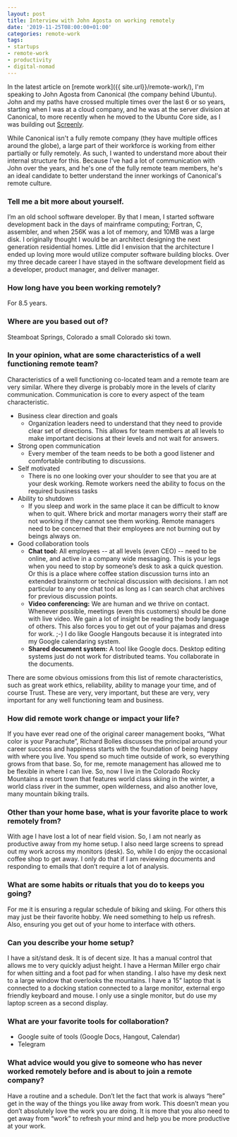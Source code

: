 ```yaml
---
layout: post
title: Interview with John Agosta on working remotely
date: '2019-11-25T08:00:00+01:00'
categories: remote-work
tags:
- startups
- remote-work
- productivity
- digital-nomad
---
```


In the latest article on [remote work]({{ site.url}}/remote-work/), I'm speaking to John Agosta from Canonical (the company behind Ubuntu). John and my paths have crossed multiple times over the last 6 or so years, starting when I was at a cloud company, and he was at the server division at Canonical, to more recently when he moved to the Ubuntu Core side, as I was building out [Screenly](https://www.screenly.io).

While Canonical isn't a fully remote company (they have multiple offices around the globe), a large part of their workforce is working from either partially or fully remotely. As such, I wanted to understand more about their internal structure for this. Because I've had a lot of communication with John over the years, and he's one of the fully remote team members, he's an ideal candidate to better understand the inner workings of Canonical's remote culture.

### Tell me a bit more about yourself.

I’m an old school software developer.  By that I mean, I started software development back in the days of mainframe computing; Fortran, C, assembler, and when 256K was a lot of memory, and 10MB was a large disk. I originally thought I would be an architect designing the next generation residential homes.  Little did I envision that the architecture I ended up loving more would utilize computer software building blocks. Over my three decade career I have stayed in the software development field as a developer, product manager, and deliver manager.

### How long have you been working remotely?

For 8.5 years.

### Where are you based out of?

Steamboat Springs, Colorado a small Colorado ski town.

### In your opinion, what are some characteristics of a well functioning remote team?

Characteristics of a well functioning co-located team and a remote team are very similar.  Where they diverge is probably more in the levels of clarity communication.  Communication is core to every aspect of the team characteristic.

* Business clear direction and goals
  * Organization leaders need to understand that they need to provide clear set of directions.  This allows for team members at all levels to make important decisions at their levels and not wait for answers.
* Strong open communication
  * Every member of the team needs to be both a good listener and comfortable contributing to discussions.
* Self motivated
  * There is no one looking over your shoulder to see that you are at your desk working.  Remote workers need the ability to focus on the required business tasks
* Ability to shutdown
  * If you sleep and work in the same place it can be difficult to know when to quit.  Where brick and mortar managers worry their staff are not working if they cannot see them working.  Remote managers need to be concerned that their employees are not burning out by beings always on.
* Good collaboration tools
  * **Chat tool:**  All employees -- at all levels (even CEO) -- need to be online, and active in a company wide messaging.  This is your legs when you need to stop by someone’s desk to ask a quick question.  Or this is a place where coffee station discussion turns into an extended brainstorm or technical discussion with decisions. I am not particular to any one chat tool as long as I can search chat archives for previous discussion points.
  * **Video conferencing:**  We are human and we thrive on contact.   Whenever possible, meetings (even this customers) should be done with live video.  We gain a lot of insight be reading the body language of others. This also forces you to get out of your pajamas and dress for work.  ;-)  I do like Google Hangouts because it is integrated into my Google calendaring system.
  * **Shared document system:** A tool like Google docs. Desktop editing systems just do not work for distributed teams. You collaborate in the documents.

There are some obvious omissions from this list of remote characteristics, such as great work ethics, reliability, ability to manage your time, and of course Trust. These are very, very important, but these are very, very important for any well functioning team and business.

### How did remote work change or impact your life?

If you have ever read one of the original career management books, “What color is your Parachute”, Richard Bolles discusses the principal around your career success and happiness starts with the foundation of being happy with where you live. You spend so much time outside of work, so everything grows from that base. So, for me, remote management has allowed me to be flexible in where I can live. So, now I live in the Colorado Rocky Mountains a resort town that features world class skiing in the winter, a world class river in the summer,  open wilderness, and also another love, many mountain biking trails.

### Other than your home base, what is your favorite place to work remotely from?

With age I have lost a lot of near field vision. So, I am not nearly as productive away from my home setup.  I also need large screens to spread out my work across my monitors (desk). So, while I do enjoy the occasional coffee shop to get away.  I only do that if I am reviewing documents and responding to emails that don’t require a lot of analysis.

### What are some habits or rituals that you do to keeps you going?

For me it is ensuring a regular schedule of biking and skiing.  For others this may just be their favorite hobby. We need something to help us refresh.  Also, ensuring you get out of your home to interface with others.

### Can you describe your home setup?

I have a sit/stand desk.  It is of decent size. It has a manual control that allows me to very quickly adjust height. I have a Herman Miller ergo chair for when sitting and a foot pad for when standing. I also have my desk next to a large window that overlooks the mountains. I have a 15” laptop that is connected to a docking station connected to a large monitor, external ergo friendly keyboard and mouse. I only use a single monitor, but do use my laptop screen as a second display.

### What are your favorite tools for collaboration?

* Google suite of tools (Google Docs, Hangout, Calendar)
* Telegram

### What advice would you give to someone who has never worked remotely before and is about to join a remote company?

Have a routine and a schedule. Don’t let the fact that work is always “here” get in the way of the things you like away from work.  This doesn’t mean you don’t absolutely love the work you are doing. It is more that you also need to get away from “work” to refresh your mind and help you be more productive at your work.
